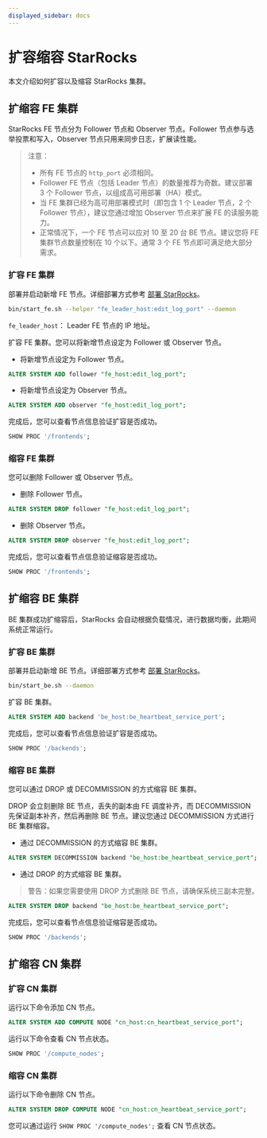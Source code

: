 ```yaml
---
displayed_sidebar: docs
---
```


# 扩容缩容 StarRocks

本文介绍如何扩容以及缩容 StarRocks 集群。

## 扩缩容 FE 集群

StarRocks FE 节点分为 Follower 节点和 Observer 节点。Follower 节点参与选举投票和写入，Observer 节点只用来同步日志，扩展读性能。

> 注意：
>
> * 所有 FE 节点的 `http_port` 必须相同。
> * Follower FE 节点（包括 Leader 节点）的数量推荐为奇数。建议部署 3 个 Follower 节点，以组成高可用部署（HA）模式。
> * 当 FE 集群已经为高可用部署模式时（即包含 1 个 Leader 节点，2 个 Follower 节点），建议您通过增加 Observer 节点来扩展 FE 的读服务能力。
> * 正常情况下，一个 FE 节点可以应对 10 至 20 台 BE 节点。建议您将 FE 集群节点数量控制在 10 个以下。通常 3 个 FE 节点即可满足绝大部分需求。

### 扩容 FE 集群

部署并启动新增 FE 节点。详细部署方式参考 [部署 StarRocks](../../deployment/deploy_manually.md)。

```bash
bin/start_fe.sh --helper "fe_leader_host:edit_log_port" --daemon
```

`fe_leader_host`： Leader FE 节点的 IP 地址。

扩容 FE 集群。您可以将新增节点设定为 Follower 或 Observer 节点。

* 将新增节点设定为 Follower 节点。

```sql
ALTER SYSTEM ADD follower "fe_host:edit_log_port";
```

* 将新增节点设定为 Observer 节点。

```sql
ALTER SYSTEM ADD observer "fe_host:edit_log_port";
```

完成后，您可以查看节点信息验证扩容是否成功。

```sql
SHOW PROC '/frontends';
```

### 缩容 FE 集群

您可以删除 Follower 或 Observer 节点。

* 删除 Follower 节点。

```sql
ALTER SYSTEM DROP follower "fe_host:edit_log_port";
```

* 删除 Observer 节点。

```sql
ALTER SYSTEM DROP observer "fe_host:edit_log_port";
```

完成后，您可以查看节点信息验证缩容是否成功。

```sql
SHOW PROC '/frontends';
```

## 扩缩容 BE 集群

BE 集群成功扩缩容后，StarRocks 会自动根据负载情况，进行数据均衡，此期间系统正常运行。

### 扩容 BE 集群

部署并启动新增 BE 节点。详细部署方式参考 [部署 StarRocks](../../deployment/deploy_manually.md)。

```bash
bin/start_be.sh --daemon
```

扩容 BE 集群。

```sql
ALTER SYSTEM ADD backend 'be_host:be_heartbeat_service_port';
```

完成后，您可以查看节点信息验证扩容是否成功。

```sql
SHOW PROC '/backends';
```

### 缩容 BE 集群

您可以通过 DROP 或 DECOMMISSION 的方式缩容 BE 集群。

DROP 会立刻删除 BE 节点，丢失的副本由 FE 调度补齐，而 DECOMMISSION 先保证副本补齐，然后再删除 BE 节点。建议您通过 DECOMMISSION 方式进行 BE 集群缩容。

* 通过 DECOMMISSION 的方式缩容 BE 集群。

```sql
ALTER SYSTEM DECOMMISSION backend "be_host:be_heartbeat_service_port";
```

* 通过 DROP 的方式缩容 BE 集群。

> 警告：如果您需要使用 DROP 方式删除 BE 节点，请确保系统三副本完整。

```sql
ALTER SYSTEM DROP backend "be_host:be_heartbeat_service_port";
```

完成后，您可以查看节点信息验证缩容是否成功。

```sql
SHOW PROC '/backends';
```

## 扩缩容 CN 集群

### 扩容 CN 集群

运行以下命令添加 CN 节点。

```sql
ALTER SYSTEM ADD COMPUTE NODE "cn_host:cn_heartbeat_service_port";
```

运行以下命令查看 CN 节点状态。

```sql
SHOW PROC '/compute_nodes';
```

### 缩容 CN 集群

运行以下命令删除 CN 节点。

```sql
ALTER SYSTEM DROP COMPUTE NODE "cn_host:cn_heartbeat_service_port";
```

您可以通过运行 `SHOW PROC '/compute_nodes';` 查看 CN 节点状态。
